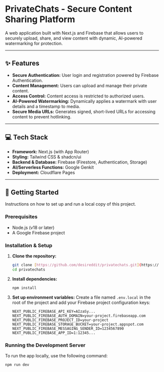 # PrivateChats - Secure Content Sharing Platform

A web application built with Next.js and Firebase that allows users to securely upload, share, and view content with dynamic, AI-powered watermarking for protection.

---

## ✨ Features

* **Secure Authentication:** User login and registration powered by Firebase Authentication.
* **Content Management:** Users can upload and manage their private content.
* **Access Control:** Content access is restricted to authorized users.
* **AI-Powered Watermarking:** Dynamically applies a watermark with user details and a timestamp to media.
* **Secure Media URLs:** Generates signed, short-lived URLs for accessing content to prevent hotlinking.

---

## 💻 Tech Stack

* **Framework:** Next.js (with App Router)
* **Styling:** Tailwind CSS & shadcn/ui
* **Backend & Database:** Firebase (Firestore, Authentication, Storage)
* **AI/Serverless Functions:** Google Genkit
* **Deployment:** Cloudflare Pages

---

## 🚀 Getting Started

Instructions on how to set up and run a local copy of this project.

### Prerequisites

* Node.js (v18 or later)
* A Google Firebase project

### Installation & Setup

1.  **Clone the repository:**
    ```bash
    git clone [https://github.com/desireddit/privatechats.git](https://github.com/desireddit/privatechats.git)
    cd privatechats
    ```

2.  **Install dependencies:**
    ```bash
    npm install
    ```

3.  **Set up environment variables:**
    Create a file named `.env.local` in the root of the project and add your Firebase project configuration keys:

    ```env
    NEXT_PUBLIC_FIREBASE_API_KEY=AIzaSy...
    NEXT_PUBLIC_FIREBASE_AUTH_DOMAIN=your-project.firebaseapp.com
    NEXT_PUBLIC_FIREBASE_PROJECT_ID=your-project
    NEXT_PUBLIC_FIREBASE_STORAGE_BUCKET=your-project.appspot.com
    NEXT_PUBLIC_FIREBASE_MESSAGING_SENDER_ID=1234567890
    NEXT_PUBLIC_FIREBASE_APP_ID=1:12345...
    ```

### Running the Development Server

To run the app locally, use the following command:

```bash
npm run dev